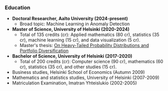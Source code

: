 ### Education

- **Doctoral Researcher, Aalto University (2024-present)**
  - Broad topic: Machine Learning in Anomaly Detection 
- **Master of Science, University of Helsinki (2020-2024)**
  - Total of 135 credits (cr): Applied mathematics (80 cr), statistics (35 cr), machine learning (15 cr), and data visualization (5 cr).
  - Master's thesis: [On Heavy-Tailed Probability Distributions and Portfolio Diversification](https://helda.helsinki.fi/handle/10138/357424)
- **Bachelor of Science, University of Helsinki (2017-2020)**
  - Total of 200 credits (cr): Computer science (90 cr), mathematics (60 cr), statistics (35 cr), and other studies (15 cr).
- Business studies, Helsinki School of Economics (Autumn 2009)
- Mathematics and statistics studies, University of Helsinki (2007-2009)
- Matriculation Examination, Imatran Yhteislukio (2002-2005)

<!---
Jsos17/Jsos17 is a ✨ special ✨ repository because its `README.md` (this file) appears on your GitHub profile.
You can click the Preview link to take a look at your changes.
--->
